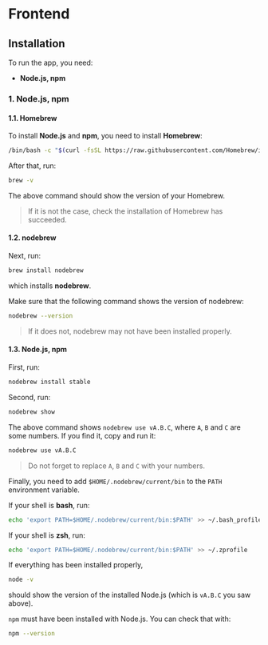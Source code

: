 # Frontend

## Installation

To run the app, you need:

- **Node.js, npm**


### 1. Node.js, npm

#### 1.1. Homebrew

To install **Node.js** and **npm**, you need to install **Homebrew**:

```bash
/bin/bash -c "$(curl -fsSL https://raw.githubusercontent.com/Homebrew/install/HEAD/install.sh)"
```

After that, run:

```bash
brew -v
```

The above command should show the version of your Homebrew. 

> If it is not the case, check the installation of Homebrew has succeeded.


#### 1.2. nodebrew

Next, run:

```bash
brew install nodebrew
```

which installs **nodebrew**.

Make sure that the following command shows the version of nodebrew:

```bash
nodebrew --version
```

> If it does not, nodebrew may not have been installed properly.


#### 1.3. Node.js, npm

First, run:

```bash
nodebrew install stable
```

Second, run:

```bash
nodebrew show
```

The above command shows `nodebrew use vA.B.C`, where `A`, `B` and `C` are some numbers. If you find it, copy and run it:

```bash
nodebrew use vA.B.C
```

> Do not forget to replace `A`, `B` and `C` with your numbers.


Finally, you need to add `$HOME/.nodebrew/current/bin` to the `PATH` environment variable.

If your shell is **bash**, run:

```bash
echo 'export PATH=$HOME/.nodebrew/current/bin:$PATH' >> ~/.bash_profile
```

If your shell is **zsh**, run:

```zsh
echo 'export PATH=$HOME/.nodebrew/current/bin:$PATH' >> ~/.zprofile
```

If everything has been installed properly, 

```bash
node -v
```

should show the version of the installed Node.js (which is `vA.B.C` you saw above).

`npm` must have been installed with Node.js. You can check that with:

```bash
npm --version
```
